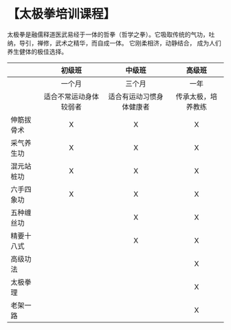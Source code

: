 # 【太极拳培训课程】

太极拳是融儒释道医武易经于一体的哲拳（哲学之拳）。它吸取传统的气功，吐纳，导引，禅修，武术之精华，而自成一体。
它刚柔相济，动静结合， 成为人们养生健体的极佳选择。

|               |  初级班   | 中级班 | 高级班|
|------------------|:--------------:|:-----------:|:-----------:|
|                 |  一个月       |  三个月     |  一年      |
|                 | 适合不常运动身体较弱者 | 适合有运动习惯身体健康者| 传承太极，培养教练|
伸筋拔骨术         |         X    |    X      | X
采气养生功         |           X  |    X      | X
混元站桩功         |         X    |    X      | X
六手四象功         |          X   |    X      | X
五种缠丝功         |              |     X     | X
精要十八式         |              |     X     | X
高级功法           |              |           | X
太极拳理           |              |           | X
老架一路           |              |           | X

